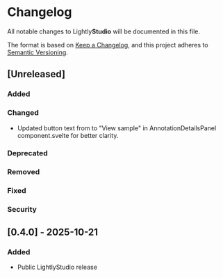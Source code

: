 # Changelog

All notable changes to Lightly**Studio** will be documented in this file.

The format is based on [Keep a Changelog](https://keepachangelog.com/en/1.1.0/),
and this project adheres to [Semantic Versioning](https://semver.org/spec/v2.0.0.html).

## [Unreleased]
### Added

### Changed
- Updated button text from  to "View sample" in AnnotationDetailsPanel component.svelte for better clarity.

### Deprecated

### Removed

### Fixed

### Security

## \[0.4.0\] - 2025-10-21

### Added
- Public LightlyStudio release
